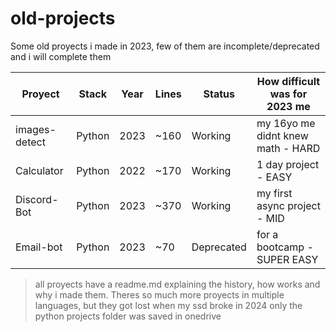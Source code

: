 # old-projects
Some old proyects i made in 2023, few of them are incomplete/deprecated and i will complete them  

| Proyect       | Stack         | Year| Lines          |   Status  | How difficult was for 2023 me    |
|---------------|---------------|-----|----------------|-----------|----------------------------------|
| images-detect | Python        | 2023| ~160           | Working   | my 16yo me didnt knew math - HARD|
| Calculator    | Python        | 2022| ~170           | Working   | 1 day project - EASY             |
| Discord-Bot   | Python        | 2023| ~370           | Working   | my first async project - MID     |
| Email-bot     | Python        | 2023| ~70            | Deprecated| for a bootcamp - SUPER EASY      |

> all proyects have a readme.md explaining the history, how works and why i made them. Theres so much more proyects in multiple languages, but they got lost when my ssd broke in 2024 only the python projects folder was saved in onedrive

